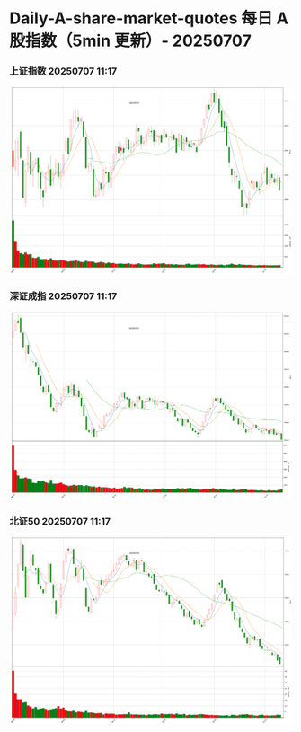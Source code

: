 
# Daily-A-share-market-quotes 每日 A 股指数（5min 更新）- 20250707

### 上证指数 20250707 11:17
![](./fig/2025/7/20250707-sh000001.png)

### 深证成指 20250707 11:17
![](./fig/2025/7/20250707-sz399001.png)

### 北证50 20250707 11:17
![](./fig/2025/7/20250707-bj899050.png)
